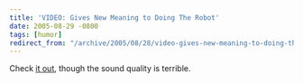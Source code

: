 ```yaml
---
title: 'VIDEO: Gives New Meaning to Doing The Robot'
date: 2005-08-29 -0800
tags: [humor]
redirect_from: "/archive/2005/08/28/video-gives-new-meaning-to-doing-the-robot.aspx/"
---
```


Check [it out](http://photomatt.net/dropbox/2004/02/sony_06.wmv), though
the sound quality is terrible.

